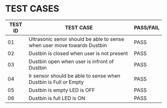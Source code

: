 # TEST CASES

| TEST ID | TEST CASE | PASS/FAIL |
| --- | --- | --- |
| 01 | Ultrasonic senor should be able to sense when user move towards Dustbin | PASS |
| 02 | Dustbin is closed when user is not present  | PASS |
| 03 | Dustbin open when user is infront of Dustbin| PASS |
| 04 | Ir sensor should be able to sense when Dustbin is Full or Empty| PASS |
| 05 | Dustbin is empty LED is OFF |  PASS |
| 06 | Dustbin is full LED is ON |  PASS |


